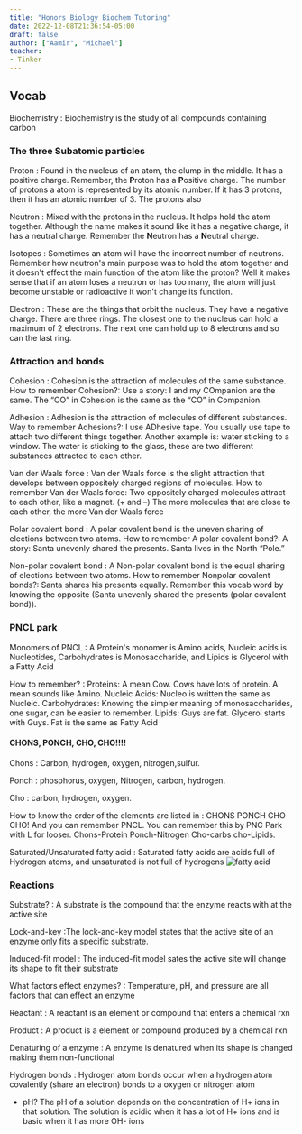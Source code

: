 ```yaml
---
title: "Honors Biology Biochem Tutoring"
date: 2022-12-08T21:36:54-05:00
draft: false
author: ["Aamir", "Michael"]
teacher:
- Tinker
---
```

 
## Vocab
Biochemistry
: Biochemistry is the study of all compounds containing carbon
### The three Subatomic particles
Proton
: Found in the nucleus of an atom, the clump in the middle. It has a positive charge. Remember, the **P**roton has a **P**ositive charge. The number of protons a atom is represented by its atomic number. If it has 3 protons, then it has an atomic number of 3. The protons also 

Neutron
: Mixed with the protons in the nucleus. It helps hold the atom together. Although the name makes it sound like it has a negative charge, it has a neutral charge. Remember the **N**eutron has a **N**eutral charge.

Isotopes
: Sometimes an atom will have the incorrect number of neutrons. Remember how neutron's main purpose was to hold the atom together and it doesn't effect the main function of the atom like the proton? Well it makes sense that if an atom loses a neutron or has too many, the atom will just become unstable or radioactive it won't change its function.

Electron
: These are the things that orbit the nucleus. They have a negative charge. There are three rings. The closest one to the nucleus can hold a maximum of 2 electrons. The next one can hold up to 8 electrons and so can the last ring.

### Attraction and bonds
Cohesion
: Cohesion is the attraction of molecules of the same substance. How to remember Cohesion?: Use a story: I and my COmpanion are the same. The “CO” in Cohesion is the same as the “CO” in Companion.
 
Adhesion
: Adhesion is the attraction of molecules of different substances. Way to remember Adhesions?: I use ADhesive tape. You usually use tape to attach two different things together. Another example is: water sticking to a window. The water is sticking to the glass, these are two different substances attracted to each other.
 
Van der Waals force
: Van der Waals force is the slight attraction that develops between oppositely charged regions of molecules. How to remember Van der Waals force: Two oppositely charged molecules attract to each other, like a magnet. (+ and –) The more molecules that are close to each other, the more Van der Waals force
 
Polar covalent bond
: A polar covalent bond is the uneven sharing of elections between two atoms. How to remember A polar covalent bond?: A story: Santa unevenly shared the presents. Santa lives in the North “Pole.”
 
Non-polar covalent bond
: A Non-polar covalent bond is the equal sharing of elections between two atoms. How to remember Nonpolar covalent bonds?: Santa shares his presents equally. Remember this vocab word by knowing the opposite (Santa unevenly shared the presents (polar covalent bond)).
 
### PNCL park
Monomers of PNCL
: A Protein's monomer is Amino acids, Nucleic acids is Nucleotides, Carbohydrates is Monosaccharide, and Lipids is Glycerol with a Fatty Acid
 
How to remember?
: Proteins: A mean Cow. Cows have lots of protein. A mean sounds like Amino. 
Nucleic Acids: Nucleo is written the same as Nucleic. 
Carbohydrates: Knowing the simpler meaning of monosaccharides, one sugar, can be easier to remember.
Lipids: Guys are fat. Glycerol starts with Guys. Fat is the same as Fatty Acid
 
#### CHONS, PONCH, CHO, CHO!!!!
Chons
: Carbon, hydrogen, oxygen, nitrogen,sulfur.
 
Ponch
: phosphorus, oxygen, Nitrogen, carbon, hydrogen.
 
Cho
: carbon, hydrogen, oxygen.
 
How to know the order of the elements are listed in 
: CHONS PONCH CHO CHO! And you can remember PNCL. You can remember this by PNC Park with L for looser. Chons-Protein Ponch-Nitrogen Cho-carbs cho-Lipids.
 
Saturated/Unsaturated fatty acid
: Saturated fatty acids are acids full of Hydrogen atoms, and unsaturated is not full of hydrogens
![fatty acid](https://tigertutoringtool.aamira.me/tinker/images/acid.png)
 
### Reactions
Substrate? 
: A substrate is the compound that the enzyme reacts with at the active site
 
Lock-and-key
:The lock-and-key model states that the active site of an enzyme only fits a specific substrate.

Induced-fit model
: The induced-fit model sates the active site will change its shape to fit their substrate

What factors effect enzymes? 
: Temperature, pH, and pressure are all factors that can effect an enzyme
 
Reactant 
: A reactant is an element or compound that enters a chemical rxn
 
Product
: A product is a element or compound produced by a chemical rxn
 
Denaturing of a enzyme
: A enzyme is denatured when its shape is changed making them non-functional
 
Hydrogen bonds
: Hydrogen atom bonds occur when a hydrogen atom covalently (share an electron) bonds to a oxygen or nitrogen atom
 

 
* pH? The pH of a solution depends on the concentration of H+ ions in that solution. The solution is acidic when it has a lot of H+ ions and is basic when it has more OH- ions 

